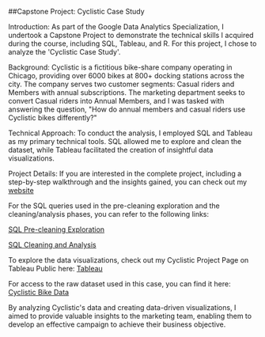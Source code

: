 ##Capstone Project: Cyclistic Case Study

Introduction:
As part of the Google Data Analytics Specialization, I undertook a Capstone Project to demonstrate the technical skills I acquired during the course, including SQL, Tableau, and R. For this project, I chose to analyze the 'Cyclistic Case Study'.

Background:
Cyclistic is a fictitious bike-share company operating in Chicago, providing over 6000 bikes at 800+ docking stations across the city. The company serves two customer segments: Casual riders and Members with annual subscriptions. The marketing department seeks to convert Casual riders into Annual Members, and I was tasked with answering the question, "How do annual members and casual riders use Cyclistic bikes differently?"

Technical Approach:
To conduct the analysis, I employed SQL and Tableau as my primary technical tools. SQL allowed me to explore and clean the dataset, while Tableau facilitated the creation of insightful data visualizations.

Project Details:
If you are interested in the complete project, including a step-by-step walkthrough and the insights gained, you can check out my [website](https://danielpieretti.com/my-portfolio/) 

For the SQL queries used in the pre-cleaning exploration and the cleaning/analysis phases, you can refer to the following links:

[SQL Pre-cleaning Exploration](https://github.com/drp9341/dpieretti/blob/main/PRE%20CLEANING%20CAPSTONE%20SQL.sql)

[SQL Cleaning and Analysis](https://github.com/drp9341/dpieretti/blob/main/Analysis.sql)

To explore the data visualizations, check out my Cyclistic Project Page on Tableau Public here: [Tableau](https://public.tableau.com/app/profile/daniel.pieretti)

For access to the raw dataset used in this case, you can find it here: [Cyclistic Bike Data](https://divvy-tripdata.s3.amazonaws.com/index.html)

By analyzing Cyclistic's data and creating data-driven visualizations, I aimed to provide valuable insights to the marketing team, enabling them to develop an effective campaign to achieve their business objective.
